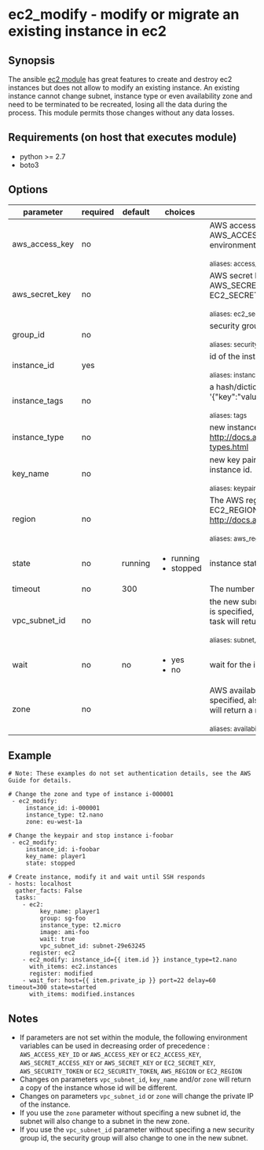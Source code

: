 # ec2_modify - modify or migrate an existing instance in ec2

## Synopsis

The ansible [ec2 module](http://docs.ansible.com/ansible/ec2_module.html) has great features to create and destroy ec2 instances but does not allow to modify an existing instance.
An existing instance cannot change subnet, instance type or even availability zone and need to be terminated to be recreated, losing all the data during the process.
This module permits those changes without any data losses.

## Requirements (on host that executes module)

* python >= 2.7
* boto3

## Options

| parameter      | required    | default | choices | comments             |
|----------------|-------------|---------|---------|----------------------|
| aws_access_key | no          |         |         | <div>AWS access key. If not set then the value of the AWS_ACCESS_KEY_ID, AWS_ACCESS_KEY or EC2_ACCESS_KEY environment variable is used.</div><br/><div style="font-size:small;">aliases: access_key</div> |
| aws_secret_key | no          |         |         | <div>AWS secret key. If not set then the value of the AWS_SECRET_ACCESS_KEY, AWS_SECRET_KEY, or EC2_SECRET_KEY environment variable is used.</div><br/><div style="font-size:small;">aliases: ec2_secret_key, secret_key</div> |
| group_id       | no          |         |         | <div>security group id (or list of ids) to use with the instance</div><br/><div style="font-size:small;">aliases: security_group_id, security_group_ids, security_group, security_groups</div> |
| instance_id    | yes         |         |         | <div>id of the instance which changes are applied on</div><br/><div style="font-size:small;">aliases: instance</div> |
| instance_tags  | no          |         |         | <div>a hash/dictionary of tags to add to the instance; '{"key":"value"}' and '{"key":"value","key":"value"}'</div><br/><div style="font-size:small;">aliases: tags</div> |
| instance_type  | no          |         |         | new instance type to use for the instance, see http://docs.aws.amazon.com/AWSEC2/latest/UserGuide/instance-types.html |
| key_name       | no          |         |         | <div>new key pair to use on the instance. That task will return a new instance id.</div><br/><div style="font-size:small;">aliases: keypair, ssh_key</div> |
| region         | no          |         |         | <div>The AWS region to use. If not specified then the value of the EC2_REGION environment variable, if any, is used. See http://docs.aws.amazon.com/general/latest/gr/rande.html#ec2_region</div><br/><div style="font-size:small;">aliases: aws_region, ec2_region</div> |
| state          | no          | running | <ul><li>running</li><li>stopped</li></ul> | instance state after changes |
| timeout        | no          |     300 |         | The number of seconds before the module tasks exits on error |
| vpc_subnet_id  | no          |         |         | <div>the new subnet ID in which to launch the instance. If no security group is specified, also change the group with one in the new subnet. That task will return a new instance id.</div><br/><div style="font-size:small;">aliases: subnet, subnet_id</div> |
| wait           | no          |     no  | <ul><li>yes</li><li>no</li></ul> | wait for the instance to be in the desired state before returning |
| zone           | no          |         |         | <div>AWS availability zone in which to launch the instance. If no subnet is specified, also change the subnet with one in the new zone. That task will return a new instance id</div><br/><div style="font-size:small;">aliases: availability_zone, placement, aws_zone, ec2_zone</div> |

## Example

```
# Note: These examples do not set authentication details, see the AWS Guide for details.

# Change the zone and type of instance i-000001
 - ec2_modify:
     instance_id: i-000001
     instance_type: t2.nano
     zone: eu-west-1a

# Change the keypair and stop instance i-foobar
 - ec2_modify:
     instance_id: i-foobar
     key_name: player1
     state: stopped

# Create instance, modify it and wait until SSH responds
- hosts: localhost
  gather_facts: False
  tasks:
    - ec2:
         key_name: player1
         group: sg-foo
         instance_type: t2.micro
         image: ami-foo
         wait: true
         vpc_subnet_id: subnet-29e63245
      register: ec2
    - ec2_modify: instance_id={{ item.id }} instance_type=t2.nano
      with_items: ec2.instances
      register: modified
    - wait_for: host={{ item.private_ip }} port=22 delay=60 timeout=300 state=started
      with_items: modified.instances
```

## Notes

* If parameters are not set within the module, the following environment variables can be used in decreasing order of precedence : `AWS_ACCESS_KEY_ID` or `AWS_ACCESS_KEY` or `EC2_ACCESS_KEY`, `AWS_SECRET_ACCESS_KEY` or `AWS_SECRET_KEY` or `EC2_SECRET_KEY`, `AWS_SECURITY_TOKEN` or `EC2_SECURITY_TOKEN`, `AWS_REGION` or `EC2_REGION`
* Changes on parameters `vpc_subnet_id`, `key_name` and/or `zone` will return a copy of the instance whose id will be different.
* Changes on parameters `vpc_subnet_id` or `zone` will change the private IP of the instance.
* If you use the `zone` parameter without specifing a new subnet id, the subnet will also change to a subnet in the new zone.
* If you use the `vpc_subnet_id` parameter without specifing a new security group id, the security group will also change to one in the new subnet.

